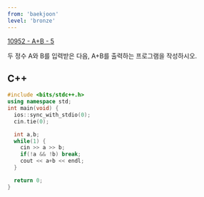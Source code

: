 ```yaml
---
from: 'baekjoon'
level: 'bronze'
---
```


[10952 - A+B - 5](https://www.acmicpc.net/problem/10952)

두 정수 A와 B를 입력받은 다음, A+B를 출력하는 프로그램을 작성하시오.

## C++

```cpp
#include <bits/stdc++.h> 
using namespace std;
int main(void) {
  ios::sync_with_stdio(0);
  cin.tie(0);

  int a,b;
  while(1) {
    cin >> a >> b;
    if(!a && !b) break;
    cout << a+b << endl;
  }

  return 0;
}
```